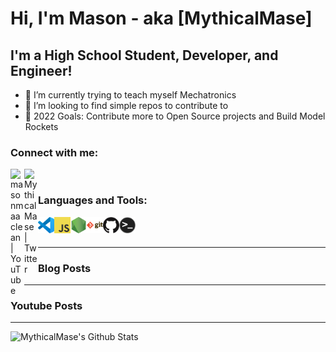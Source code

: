 # Hi, I'm Mason - aka [MythicalMase]

## I'm a High School Student, Developer, and Engineer!

- 🌱 I’m currently trying to teach myself Mechatronics
- 👯 I’m looking to find simple repos to contribute to
- 🥅 2022 Goals: Contribute more to Open Source projects and Build Model Rockets

### Connect with me:

[<img align="left" alt="masonmaaclean | YouTube" width="22px" src="https://cdn.jsdelivr.net/npm/simple-icons@v3/icons/youtube.svg" />][youtube]
[<img align="left" alt="MythicalMase | Twitter" width="22px" src="https://cdn.jsdelivr.net/npm/simple-icons@v3/icons/twitter.svg" />][twitter]

<br />

### Languages and Tools:

[<img align="left" alt="Visual Studio Code" width="26px" src="https://raw.githubusercontent.com/github/explore/80688e429a7d4ef2fca1e82350fe8e3517d3494d/topics/visual-studio-code/visual-studio-code.png" />][vscode]
[<img align="left" alt="JavaScript" width="26px" src="https://raw.githubusercontent.com/github/explore/80688e429a7d4ef2fca1e82350fe8e3517d3494d/topics/javascript/javascript.png" />][javascript]
[<img align="left" alt="Node.js" width="26px" src="https://raw.githubusercontent.com/github/explore/80688e429a7d4ef2fca1e82350fe8e3517d3494d/topics/nodejs/nodejs.png" />][nodejs]
[<img align="left" alt="Git" width="26px" src="https://raw.githubusercontent.com/github/explore/80688e429a7d4ef2fca1e82350fe8e3517d3494d/topics/git/git.png" />][git]
[<img align="left" alt="GitHub" width="26px" src="https://raw.githubusercontent.com/github/explore/78df643247d429f6cc873026c0622819ad797942/topics/github/github.png" />][github]
[<img align="left" alt="Terminal" width="26px" src="https://raw.githubusercontent.com/github/explore/80688e429a7d4ef2fca1e82350fe8e3517d3494d/topics/terminal/terminal.png" />][terminal]

<br />
<br />

---

### Blog Posts
<!-- BLOG-POST-LIST:START -->
<!-- BLOG-POST-LIST:END -->

---

### Youtube Posts
<!-- YOUTUBE:START -->
<!-- YOUTUBE:END -->

---

<img align="left" alt="MythicalMase's Github Stats" src="https://github-readmestats.vercel.app/api?username=MythicalMase&show_icons=true&hide_boarder=true" />

[twitter]: https://twitter.com/MaseMythical
[youtube]: https://youtube.com/channel/UCcVICAqd_K6rt8WyLg0HADA
[vscode]: https://code.visualstudio.com/
[javascript]: https://www.javascript.com/
[nodejs]: https://nodejs.org/en/
[git]: https://git-scm.com/
[github]: https://github.com/
[terminal]: https://en.wikipedia.org/wiki/Computer_terminal